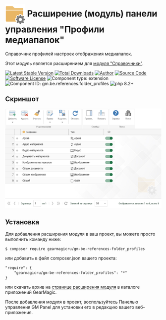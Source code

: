 # <img src="https://raw.githubusercontent.com/gearmagicru/gm-be-references-folder_profiles/refs/heads/main/assets/images/icon.svg" width="64px" height="64px" align="absmiddle"> Расширение (модуль) панели управления "Профили медиапапок"

Справочник профилей настроек отображения медиапапок.

Этот модуль является расширением для [модуля "Справочники"](https://github.com/gearmagicru/gm-be-references).

[![Latest Stable Version](https://img.shields.io/packagist/v/gearmagicru/gm-be-references-folder_profiles.svg)](https://packagist.org/packages/gearmagicru/gm-be-references-folder_profiles)
[![Total Downloads](https://img.shields.io/packagist/dt/gearmagicru/gm-be-references-folder_profiles.svg)](https://packagist.org/packages/gearmagicru/gm-be-references-folder_profiles)
[![Author](https://img.shields.io/badge/author-anton.tivonenko@gmail.com-blue.svg)](mailto:anton.tivonenko@gmail)
[![Source Code](https://img.shields.io/badge/source-gearmagicru/gm--be--references--folder__profiles-blue.svg)](https://github.com/gearmagicru/gm-be-references-folder_profiles)
[![Software License](https://img.shields.io/badge/license-MIT-brightgreen.svg)](https://github.com/gearmagicru/gm-be-references-folder_profiles/blob/master/LICENSE)
![Component type: extension](https://img.shields.io/badge/component%20type-extension-green.svg)
![Component ID: gm.be.references.folder_profiles](https://img.shields.io/badge/component%20id-gm.be.references.folder__profiles-green.svg)
![php 8.2+](https://img.shields.io/badge/php-min%208.2-red.svg)

## Скриншот
<img src="https://github.com/gearmagicru/gm-be-references-folder_profiles/blob/main/assets/help/grid.png?raw=true">

## Установка

Для добавления расширения модуля в ваш проект, вы можете просто выполнить команду ниже:

```
$ composer require gearmagicru/gm-be-references-folder_profiles
```

или добавить в файл composer.json вашего проекта:
```
"require": {
    "gearmagicru/gm-be-references-folder_profiles": "*"
}
```
или скачать архив на [странице расширения модуля](https://apps.gearmagic.ru/component/gm-be-references-folder_profiles) в каталоге приложений GearMagic.

После добавления модуля в проект, воспользуйтесь Панелью управления GM Panel для установки его в редакцию вашего веб-приложения.
